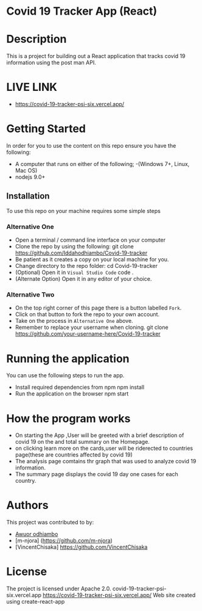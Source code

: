 # Covid 19 Tracker App (React)

# Description

This is  a project  for building out a React application  that tracks covid 19 information using the post man API.

# LIVE LINK

 - https://covid-19-tracker-psi-six.vercel.app/

# Getting Started

In order for you to use the content on this repo ensure you have the following:
- A computer that runs on either of the following;
-(Windows 7+, Linux, Mac OS)
- nodejs 9.0+

## Installation

To use this repo on your machine requires some simple steps

### Alternative One

- Open a terminal / command line interface on your computer
- Clone the repo by using the following:
        git clone https://github.com/Iddahodhiambo/Covid-19-tracker
- Be patient as it creates a copy on your local machine for you.
- Change directory to the repo folder:
        cd Covid-19-tracker
- (Optional) Open it in ``Visual Studio Code``
        code .
- (Alternate Option) Open it in any editor of your choice.

### Alternative Two

- On the top right corner of this page there is a button labelled ``Fork``.
- Click on that button to fork the repo to your own account.
- Take on the process in ``Alternative One`` above.
- Remember to replace your username when cloning.
        git clone https://github.com/your-username-here/Covid-19-tracker

# Running the application

 You can use the following steps to run the app.
- Install required dependencies from npm
      npm install
- Run the application on the browser
      npm start

# How the program works
- On starting the App ,User will be greeted with a brief description of covid 19 on the and total summary on the Homepage.
- on clicking learn more on the cards,user will be riderected to countries page(these are countries affected by covid 19)
- The analysis  page comtains thr graph that was used  to analyze covid 19 information.
- The summary page displays the covid 19 day one cases for each country.

# Authors                 

This project was contributed to by:
- [Awuor odhiambo](https://github.com/Iddahodhiambo/)
- [m-njora] (https://github.com/m-njora)
- [VincentChisaka] https://github.com/VincentChisaka

# License
The project is licensed under Apache 2.0.
covid-19-tracker-psi-six.vercel.app
https://covid-19-tracker-psi-six.vercel.app/
Web site created using create-react-app

